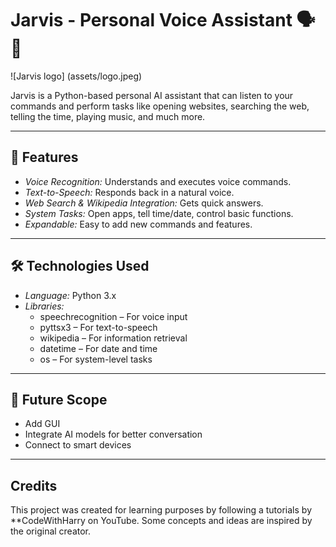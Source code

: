 # Jarvis - Personal Voice Assistant 🗣️🤖 
![Jarvis logo] (assets/logo.jpeg)

Jarvis is a Python-based personal AI assistant that can listen to your commands and perform tasks like opening websites, searching the web, telling the time, playing music, and much more.  

---

## 🚀 Features  

- *Voice Recognition:* Understands and executes voice commands.  
- *Text-to-Speech:* Responds back in a natural voice.  
- *Web Search & Wikipedia Integration:* Gets quick answers.  
- *System Tasks:* Open apps, tell time/date, control basic functions.  
- *Expandable:* Easy to add new commands and features.  

---

## 🛠️ Technologies Used  

- *Language:* Python 3.x  
- *Libraries:*  
  - speechrecognition – For voice input  
  - pyttsx3 – For text-to-speech  
  - wikipedia – For information retrieval  
  - datetime – For date and time  
  - os – For system-level tasks

---

## 📌 Future Scope
- Add GUI  
- Integrate AI models for better conversation  
- Connect to smart devices

---

## Credits

This project was created for learning purposes by following a tutorials by **CodeWithHarry on YouTube. 
Some concepts and ideas are inspired by the original creator.
